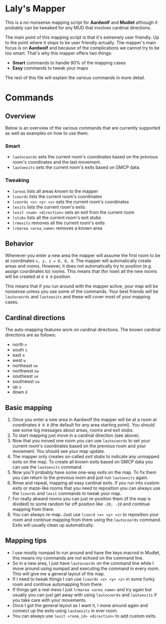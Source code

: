 # Laly's Mapper
This is a no-nonsense mapping script for **Aardwolf** and **Mudlet** although it probably can be tweaked for any MUD that involves cardinal directions.

The main point of this mapping script is that it's extremely user friendly. Up to the point where it stops to be user friendly actually. The mapper's main focus is on **Aardwolf** and because of the complications we cannot try to be too smart. That's why this mapper offers two things:

* **Smart** commands to handle 90% of the mapping cases
* **Easy** commands to tweak your maps

The rest of this file will explain the various commands in more detail.

# Commands
## Overview
Below is an overview of the various commands that are currently supported as well as examples on how to use them.

### Smart
* `lautocoords` sets the current room's coordinates based on the previous room's coordinates and the last movement.
* `lautoexits` sets the current room's exits based on GMCP data.

### Tweaking
* `lareas` lists all areas known to the mapper
* `lcoords` lists the current room's coordinates
* `lcoords <x> <y> <z>` sets the current room's coordinates
* `lexits` lists the current room's exits
* `lexit <num> <direction>` sets an exit from the current room
* `lstubs` lists all the current room's exit stubs
* `lrmexits` removes all the current room's exits
* `lrmarea <area_name>` removes a known area

## Behavior
Whenever you enter a new area the mapper will assume the first room to be at coordinates `x, y, z = 0, 0, 0`. The mapper will automatically create areas and rooms. However, it does not automatically try to position (e.g. assign coordinates to) rooms. This means that (for now) all the new rooms will be created at `0 0 0` position.

This means that if you run around with the mapper active, your map will be nonsense unless you use some of the commands. Your best friends will be `lautocoords` and `lautoexits` and these will cover most of your mapping cases.

## Cardinal directions
The auto-mapping features work on cardinal directions. The known cardinal directions are as follows:

* north `n`
* south `s`
* east `e`
* west `w`
* northeast `ne`
* northwest `nw`
* southeast `se`
* southwest `sw`
* up `u`
* down `d`

## Basic mapping
1. Once you enter a new area in Aardwolf the mapper will be at a room at coordinates `0 0 0` (the default for any area starting point). You should see some log messages about areas, rooms and exit stubs.
2. To start mapping just move in a cardinal direction (see above). 
3. Now that you moved one room you can use `lautocoords` to set your current room's coordinates based on the previous room and your movement. You should see your map update.
4. The mapper only creates so-called *exit stubs* to indicate any unmapped exits on the map. To create all known exits based on GMCP data you can use the `lautoexits` command.
5. Now you'll probably have some one-way exits on the map. To fix them you can return to the previous room and just run `lautoexits` again.
6. Rinse and repeat, mapping all easy cardinal exits. If you run into custom exits or maze-like rooms that you need to reposition you can always use the `lcoords` and `lexit` commands to tweak your map.
7. For really akward rooms you can just re-position them (if the map is divided) to some random far off position like `-20, -20` and continue mapping from there.
8. You can always re-map. Just use `lcoord <x> <y> <z>` to reposition your room and continue mapping from there using the `lautocoords` command. Exits will usually clean up automatically.

## Mapping tips
* I use mostly numpad to run around and have the keys macrod in Mudlet, this means my commands are not echoed on the command line.
* So in a new area, I just have `lautocoords` on the command line while I move around using numpad and executing the command in every room. This will give me a general layout of the map.
* If I need to tweak things I can use `lcoords <x> <y> <z>` in some funky room and continue automapping from there.
* If things get a real mess I just `lrmarea <area_name>` and try again but usually you can just get away with using `lautocoords` and `lautoexits` if you take care with your movements.
* Once I got the general layout as I want it, I move around again and connect up the exits using `lautoexits` in ever room.
* You can always use `lexit <room_id> <direction>` to add custom exits.